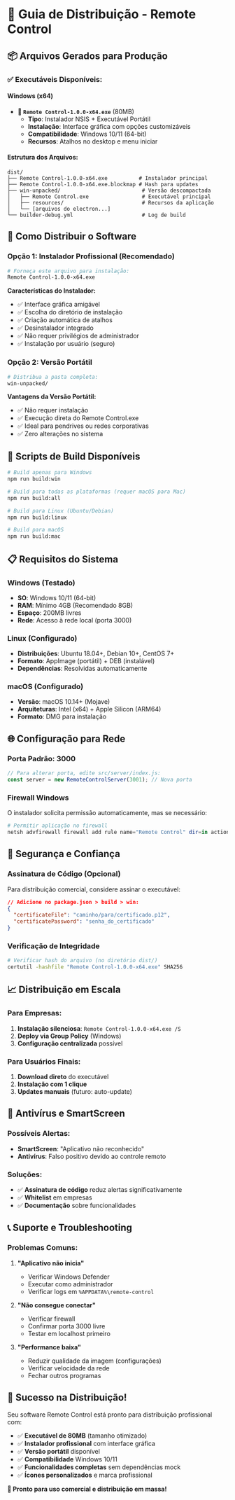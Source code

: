 # 🚀 Guia de Distribuição - Remote Control

## 📦 Arquivos Gerados para Produção

### ✅ **Executáveis Disponíveis:**

#### **Windows (x64)**
- **📄 `Remote Control-1.0.0-x64.exe`** (80MB)
  - **Tipo**: Instalador NSIS + Executável Portátil
  - **Instalação**: Interface gráfica com opções customizáveis
  - **Compatibilidade**: Windows 10/11 (64-bit)
  - **Recursos**: Atalhos no desktop e menu iniciar

#### **Estrutura dos Arquivos:**
```
dist/
├── Remote Control-1.0.0-x64.exe          # Instalador principal
├── Remote Control-1.0.0-x64.exe.blockmap # Hash para updates
├── win-unpacked/                          # Versão descompactada
│   ├── Remote Control.exe                 # Executável principal
│   ├── resources/                         # Recursos da aplicação
│   └── [arquivos do electron...]
└── builder-debug.yml                      # Log de build
```

## 🎯 **Como Distribuir o Software**

### **Opção 1: Instalador Profissional (Recomendado)**
```bash
# Forneça este arquivo para instalação:
Remote Control-1.0.0-x64.exe
```

**Características do Instalador:**
- ✅ Interface gráfica amigável
- ✅ Escolha do diretório de instalação
- ✅ Criação automática de atalhos
- ✅ Desinstalador integrado
- ✅ Não requer privilégios de administrador
- ✅ Instalação por usuário (seguro)

### **Opção 2: Versão Portátil**
```bash
# Distribua a pasta completa:
win-unpacked/
```

**Vantagens da Versão Portátil:**
- ✅ Não requer instalação
- ✅ Execução direta do Remote Control.exe
- ✅ Ideal para pendrives ou redes corporativas
- ✅ Zero alterações no sistema

## 🔧 **Scripts de Build Disponíveis**

```bash
# Build apenas para Windows
npm run build:win

# Build para todas as plataformas (requer macOS para Mac)
npm run build:all

# Build para Linux (Ubuntu/Debian)
npm run build:linux

# Build para macOS
npm run build:mac
```

## 📋 **Requisitos do Sistema**

### **Windows (Testado)**
- **SO**: Windows 10/11 (64-bit)
- **RAM**: Mínimo 4GB (Recomendado 8GB)
- **Espaço**: 200MB livres
- **Rede**: Acesso à rede local (porta 3000)

### **Linux (Configurado)**
- **Distribuições**: Ubuntu 18.04+, Debian 10+, CentOS 7+
- **Formato**: AppImage (portátil) + DEB (instalável)
- **Dependências**: Resolvidas automaticamente

### **macOS (Configurado)**
- **Versão**: macOS 10.14+ (Mojave)
- **Arquiteturas**: Intel (x64) + Apple Silicon (ARM64)
- **Formato**: DMG para instalação

## 🌐 **Configuração para Rede**

### **Porta Padrão: 3000**
```javascript
// Para alterar porta, edite src/server/index.js:
const server = new RemoteControlServer(3001); // Nova porta
```

### **Firewall Windows**
O instalador solicita permissão automaticamente, mas se necessário:
```powershell
# Permitir aplicação no firewall
netsh advfirewall firewall add rule name="Remote Control" dir=in action=allow program="C:\Users\%USERNAME%\AppData\Local\Programs\remote-control\Remote Control.exe"
```

## 🔐 **Segurança e Confiança**

### **Assinatura de Código (Opcional)**
Para distribuição comercial, considere assinar o executável:

```json
// Adicione no package.json > build > win:
{
  "certificateFile": "caminho/para/certificado.p12",
  "certificatePassword": "senha_do_certificado"
}
```

### **Verificação de Integridade**
```bash
# Verificar hash do arquivo (no diretório dist/)
certutil -hashfile "Remote Control-1.0.0-x64.exe" SHA256
```

## 📈 **Distribuição em Escala**

### **Para Empresas:**
1. **Instalação silenciosa**: `Remote Control-1.0.0-x64.exe /S`
2. **Deploy via Group Policy** (Windows)
3. **Configuração centralizada** possível

### **Para Usuários Finais:**
1. **Download direto** do executável
2. **Instalação com 1 clique**
3. **Updates manuais** (futuro: auto-update)

## 🚨 **Antivírus e SmartScreen**

### **Possíveis Alertas:**
- **SmartScreen**: "Aplicativo não reconhecido"
- **Antivírus**: Falso positivo devido ao controle remoto

### **Soluções:**
- ✅ **Assinatura de código** reduz alertas significativamente
- ✅ **Whitelist** em empresas
- ✅ **Documentação** sobre funcionalidades

## 📞 **Suporte e Troubleshooting**

### **Problemas Comuns:**

1. **"Aplicativo não inicia"**
   - Verificar Windows Defender
   - Executar como administrador
   - Verificar logs em `%APPDATA%\remote-control`

2. **"Não consegue conectar"**
   - Verificar firewall
   - Confirmar porta 3000 livre
   - Testar em localhost primeiro

3. **"Performance baixa"**
   - Reduzir qualidade da imagem (configurações)
   - Verificar velocidade da rede
   - Fechar outros programas

## 🎉 **Sucesso na Distribuição!**

Seu software Remote Control está pronto para distribuição profissional com:

- ✅ **Executável de 80MB** (tamanho otimizado)
- ✅ **Instalador profissional** com interface gráfica
- ✅ **Versão portátil** disponível
- ✅ **Compatibilidade** Windows 10/11
- ✅ **Funcionalidades completas** sem dependências mock
- ✅ **Ícones personalizados** e marca profissional

**🚀 Pronto para uso comercial e distribuição em massa!**